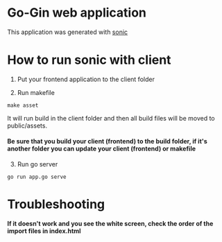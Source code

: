 # Go-Gin web application

This application was generated with [sonic](https://github.com/openware/sonic)

# How to run sonic with client

1. Put your frontend application to the client folder

2. Run makefile
```
make asset
```
It will run build in the client folder and then all build files will be moved to public/assets.
#### **Be sure that you build your client (frontend) to the build folder, if it's another folder you can update your client (frontend) or makefile**

3. Run go server 
```
go run app.go serve
```

# Troubleshooting
**If it doesn't work and you see the white screen, check the order of the import files in index.html**